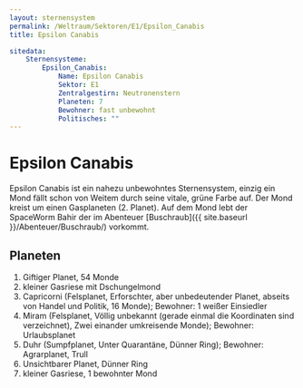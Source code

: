 ```yaml
---
layout: sternensystem
permalink: /Weltraum/Sektoren/E1/Epsilon_Canabis
title: Epsilon Canabis

sitedata:
    Sternensysteme:
        Epsilon_Canabis:
            Name: Epsilon Canabis
            Sektor: E1
            Zentralgestirn: Neutronenstern
            Planeten: 7
            Bewohner: fast unbewohnt
            Politisches: ""
---
```


# Epsilon Canabis

Epsilon Canabis ist ein nahezu unbewohntes Sternensystem, einzig ein Mond fällt schon von Weitem durch seine vitale, grüne Farbe auf. Der Mond kreist um einen Gasplaneten (2. Planet). Auf dem Mond lebt der SpaceWorm Bahir der im Abenteuer [Buschraub]({{ site.baseurl }}/Abenteuer/Buschraub/) vorkommt.

## Planeten

1. Giftiger Planet, 54 Monde
2. kleiner Gasriese mit Dschungelmond
3. Capricorni (Felsplanet, Erforschter, aber unbedeutender Planet, abseits von Handel und Politik, 16 Monde); Bewohner: 1 weißer Einsiedler
4. Miram (Felsplanet, Völlig unbekannt (gerade einmal die Koordinaten sind verzeichnet), Zwei einander umkreisende Monde); Bewohner: Urlaubsplanet
5. Duhr (Sumpfplanet, Unter Quarantäne, Dünner Ring); Bewohner: Agrarplanet, Trull
6. Unsichtbarer Planet, Dünner Ring
7. kleiner Gasriese, 1 bewohnter Mond

